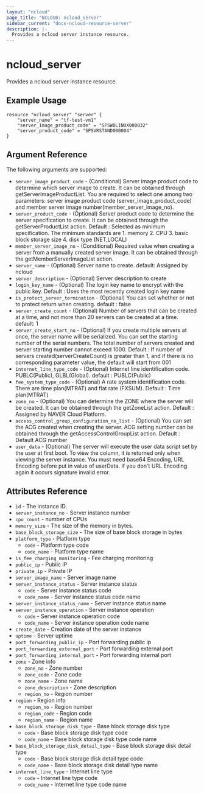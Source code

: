 ```yaml
---
layout: "ncloud"
page_title: "NCLOUD: ncloud_server"
sidebar_current: "docs-ncloud-resource-server"
description: |-
  Provides a ncloud server instance resource.
---
```


# ncloud_server

Provides a ncloud server instance resource.

## Example Usage

```hcl
resource "ncloud_server" "server" {
	"server_name" = "tf-test-vm1"
	"server_image_product_code" = "SPSW0LINUX000032"
	"server_product_code" = "SPSVRSTAND000004"
}
```

## Argument Reference

The following arguments are supported:

* `server_image_product_code` - (Conditional) Server image product code to determine which server image to create. It can be obtained through getServerImageProductList. You are required to select one among two parameters: server image product code (server_image_product_code) and member server image number(member_server_image_no).
* `server_product_code` - (Optional) Server product code to determine the server specification to create. It can be obtained through the getServerProductList action. Default : Selected as minimum specification. The minimum standards are 1. memory 2. CPU 3. basic block storage size 4. disk type (NET,LOCAL)
* `member_server_image_no` - (Conditional) Required value when creating a server from a manually created server image. It can be obtained through the getMemberServerImageList action.
* `server_name` - (Optional) Server name to create. default: Assigned by ncloud
* `server_description` - (Optional) Server description to create
* `login_key_name` - (Optional) The login key name to encrypt with the public key. Default : Uses the most recently created login key name
* `is_protect_server_termination` - (Optional) You can set whether or not to protect return when creating. default : false
* `server_create_count` - (Optional) Number of servers that can be created at a time, and not more than 20 servers can be created at a time. default: 1
* `server_create_start_no` - (Optional) If you create multiple servers at once, the server name will be serialized. You can set the starting number of the serial numbers. The total number of servers created and server starting number cannot exceed 1000. Default : If number of servers created(serverCreateCount) is greater than 1, and if there is no corresponding parameter value, the default will start from 001
* `internet_line_type_code` - (Optional) Internet line identification code. PUBLC(Public), GLBL(Global). default : PUBLC(Public)
* `fee_system_type_code` - (Optional) A rate system identification code. There are time plan(MTRAT) and flat rate (FXSUM). Default : Time plan(MTRAT)
* `zone_no` - (Optional) You can determine the ZONE where the server will be created. It can be obtained through the getZoneList action. Default : Assigned by NAVER Cloud Platform.
* `access_control_group_configuration_no_list` - (Optional) You can set the ACG created when creating the server. ACG setting number can be obtained through the getAccessControlGroupList action. Default : Default ACG number
* `user_data` - (Optional) The server will execute the user data script set by the user at first boot. To view the column, it is returned only when viewing the server instance. You must need base64 Encoding, URL Encoding before put in value of userData. If you don't URL Encoding again it occurs signature invalid error.

## Attributes Reference

* `id` - The instance ID.
* `server_instance_no` - Server instance number
* `cpu_count` - number of CPUs
* `memory_size` - The size of the memory in bytes.
* `base_block_storage_size` - The size of base block storage in bytes
* `platform_type` - Platform type
    * `code` - Platform type code
    * `code_name` - Platform type name
* `is_fee_charging_monitoring` - Fee charging monitoring
* `public_ip` - Public IP
* `private_ip` - Private IP
* `server_image_name` - Server image name
* `server_instance_status` - Server instance status
    * `code` - Server instance status code
    * `code_name` - Server instance status code name
* `server_instance_status_name` - Server instance status name
* `server_instance_operation` - Server instance operation
    * `code` - Server instance operation code
    * `code_name` - Server instance operation code name
* `create_date` - Creation date of the server instance
* `uptime` - Server uptime
* `port_forwarding_public_ip` - Port forwarding public ip
* `port_forwarding_external_port` - Port forwarding external port
* `port_forwarding_internal_port` - Port forwarding internal port
* `zone` - Zone info
    * `zone_no` - Zone number
    * `zone_code` - Zone code
    * `zone_name` - Zone name
    * `zone_description` - Zone description
    * `region_no` - Region number
* `region` - Region info
    * `region_no` - Region number
    * `region_code` - Region code
    * `region_name` - Region name
* `base_block_storage_disk_type` - Base block storage disk type
    * `code` - Base block storage disk type code
    * `code_name` - Base block storage disk type code name
* `base_block_storage_disk_detail_type` - Base block storage disk detail type
    * `code` - Base block storage disk detail type code
    * `code_name` - Base block storage disk detail type name
* `internet_line_type` - Internet line type
    * `code` - Internet line type code
    * `code_name` - Internet line type code name